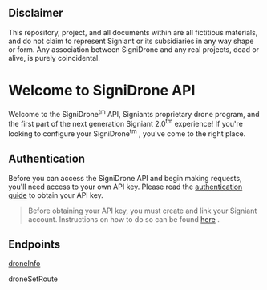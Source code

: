 ## Disclaimer
This repository, project, and all documents within are all fictitious materials, and do not claim to represent Signiant or its subsidiaries in any way shape or form. Any association between SigniDrone and any real projects, dead or alive, is purely coincidental. 

# Welcome to SigniDrone API

Welcome to the SigniDrone<sup>tm</sup>  API, Signiants proprietary drone program, and the first part of the next generation Signiant 2.0<sup>tm</sup> experience! If you're looking to configure your SigniDrone<sup>tm</sup> , you've come to the right place.


## Authentication

Before you can access the SigniDrone API and begin making requests, you'll need access to your own API key. Please read the [authentication guide](https://developer.signiant.com/jet/api-documentation.html) to obtain your API key. 
> Before obtaining your API key, you must create and link your Signiant account. Instructions on how to do so can be found [here](https://www.signiant.com/) . 

## Endpoints 

[droneInfo](https://github.com/TimothyKDuong/SigniDroneAPI/blob/main/sections/droneInfo.md)

droneSetRoute


